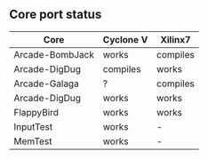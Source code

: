 ## Core port status

| **Core** | **Cyclone V** | **Xilinx7** |
--|--|--
|Arcade-BombJack | works    | compiles |
|Arcade-DigDug   | compiles | works |
|Arcade-Galaga   | ?        | compiles |
|Arcade-DigDug   | works    | works |
|FlappyBird      | works    | works |
|InputTest       | works    | - |
|MemTest         | works    | - |
